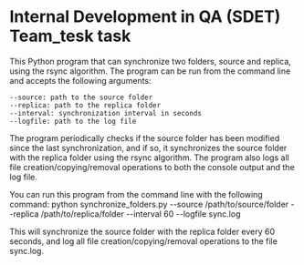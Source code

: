 # Internal Development in QA (SDET) Team_tesk task
 
This Python program that can synchronize two folders, source and replica, using the rsync algorithm. The program can be run from the command line and accepts the following arguments:

    --source: path to the source folder
    --replica: path to the replica folder
    --interval: synchronization interval in seconds
    --logfile: path to the log file

The program periodically checks if the source folder has been modified since the last synchronization, and if so, it synchronizes the source folder with the replica folder using the rsync algorithm. The program also logs all file creation/copying/removal operations to both the console output and the log file.

You can run this program from the command line with the following command:
python synchronize_folders.py --source /path/to/source/folder --replica /path/to/replica/folder --interval 60 --logfile sync.log

This will synchronize the source folder with the replica folder every 60 seconds, and log all file creation/copying/removal operations to the file sync.log.